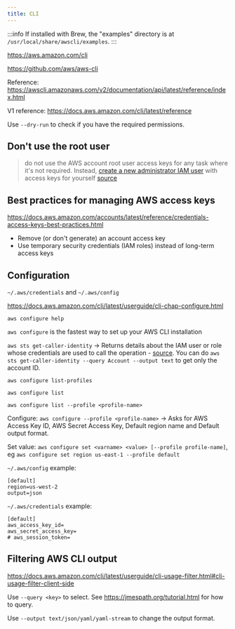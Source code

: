 ```yaml
---
title: CLI
---
```


:::info
If installed with Brew, the "examples" directory is at `/usr/local/share/awscli/examples`.
:::

https://aws.amazon.com/cli

https://github.com/aws/aws-cli

Reference: https://awscli.amazonaws.com/v2/documentation/api/latest/reference/index.html

V1 reference: https://docs.aws.amazon.com/cli/latest/reference

Use `--dry-run` to check if you have the required permissions.

## Don't use the root user

> do not use the AWS account root user access keys for any task where it's not required. Instead, [create a new administrator IAM user](https://docs.aws.amazon.com/IAM/latest/UserGuide/getting-started_create-admin-group.html) with access keys for yourself [source](https://docs.aws.amazon.com/cli/latest/userguide/cli-configure-quickstart.html)

## Best practices for managing AWS access keys

https://docs.aws.amazon.com/accounts/latest/reference/credentials-access-keys-best-practices.html

- Remove (or don't generate) an account access key
- Use temporary security credentials (IAM roles) instead of long-term access keys

## Configuration

`~/.aws/credentials` and `~/.aws/config`

https://docs.aws.amazon.com/cli/latest/userguide/cli-chap-configure.html

`aws configure help`

`aws configure` is the fastest way to set up your AWS CLI installation

`aws sts get-caller-identity` -> Returns details about the IAM user or role whose credentials are used to call the operation - [source](https://awscli.amazonaws.com/v2/documentation/api/latest/reference/sts/get-caller-identity.html). You can do `aws sts get-caller-identity --query Account --output text` to get only the account ID.

`aws configure list-profiles`

`aws configure list`

`aws configure list --profile <profile-name>`

Configure: `aws configure --profile <profile-name>` -> Asks for AWS Access Key ID, AWS Secret Access Key, Default region name and Default output format.

Set value: `aws configure set <varname> <value> [--profile profile-name]`, eg `aws configure set region us-east-1 --profile default`

`~/.aws/config` example:

```
[default]
region=us-west-2
output=json
```

`~/.aws/credentials` example:

```
[default]
aws_access_key_id=
aws_secret_access_key=
# aws_session_token=
```

## Filtering AWS CLI output

https://docs.aws.amazon.com/cli/latest/userguide/cli-usage-filter.html#cli-usage-filter-client-side

Use `--query <key>` to select. See https://jmespath.org/tutorial.html for how to query.

Use `--output text/json/yaml/yaml-stream` to change the output format.
